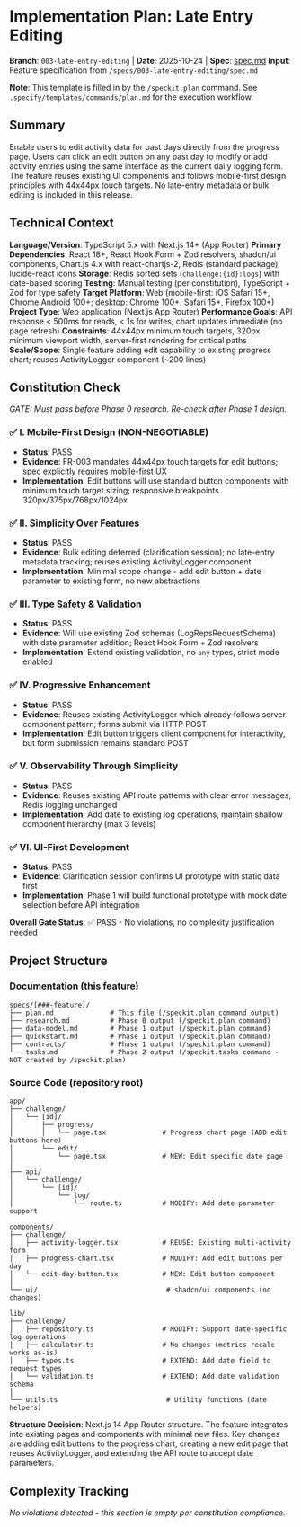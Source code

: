 # Implementation Plan: Late Entry Editing

**Branch**: `003-late-entry-editing` | **Date**: 2025-10-24 | **Spec**: [spec.md](./spec.md)
**Input**: Feature specification from `/specs/003-late-entry-editing/spec.md`

**Note**: This template is filled in by the `/speckit.plan` command. See `.specify/templates/commands/plan.md` for the execution workflow.

## Summary

Enable users to edit activity data for past days directly from the progress page. Users can click an edit button on any past day to modify or add activity entries using the same interface as the current daily logging form. The feature reuses existing UI components and follows mobile-first design principles with 44x44px touch targets. No late-entry metadata or bulk editing is included in this release.

## Technical Context

**Language/Version**: TypeScript 5.x with Next.js 14+ (App Router)
**Primary Dependencies**: React 18+, React Hook Form + Zod resolvers, shadcn/ui components, Chart.js 4.x with react-chartjs-2, Redis (standard package), lucide-react icons
**Storage**: Redis sorted sets (`challenge:{id}:logs`) with date-based scoring
**Testing**: Manual testing (per constitution), TypeScript + Zod for type safety
**Target Platform**: Web (mobile-first: iOS Safari 15+, Chrome Android 100+; desktop: Chrome 100+, Safari 15+, Firefox 100+)
**Project Type**: Web application (Next.js App Router)
**Performance Goals**: API response < 500ms for reads, < 1s for writes; chart updates immediate (no page refresh)
**Constraints**: 44x44px minimum touch targets, 320px minimum viewport width, server-first rendering for critical paths
**Scale/Scope**: Single feature adding edit capability to existing progress chart; reuses ActivityLogger component (~200 lines)

## Constitution Check

*GATE: Must pass before Phase 0 research. Re-check after Phase 1 design.*

### ✅ I. Mobile-First Design (NON-NEGOTIABLE)
- **Status**: PASS
- **Evidence**: FR-003 mandates 44x44px touch targets for edit buttons; spec explicitly requires mobile-first UX
- **Implementation**: Edit buttons will use standard button components with minimum touch target sizing; responsive breakpoints 320px/375px/768px/1024px

### ✅ II. Simplicity Over Features
- **Status**: PASS
- **Evidence**: Bulk editing deferred (clarification session); no late-entry metadata tracking; reuses existing ActivityLogger component
- **Implementation**: Minimal scope change - add edit button + date parameter to existing form, no new abstractions

### ✅ III. Type Safety & Validation
- **Status**: PASS
- **Evidence**: Will use existing Zod schemas (LogRepsRequestSchema) with date parameter addition; React Hook Form + Zod resolvers
- **Implementation**: Extend existing validation, no `any` types, strict mode enabled

### ✅ IV. Progressive Enhancement
- **Status**: PASS
- **Evidence**: Reuses existing ActivityLogger which already follows server component pattern; forms submit via HTTP POST
- **Implementation**: Edit button triggers client component for interactivity, but form submission remains standard POST

### ✅ V. Observability Through Simplicity
- **Status**: PASS
- **Evidence**: Reuses existing API route patterns with clear error messages; Redis logging unchanged
- **Implementation**: Add date to existing log operations, maintain shallow component hierarchy (max 3 levels)

### ✅ VI. UI-First Development
- **Status**: PASS
- **Evidence**: Clarification session confirms UI prototype with static data first
- **Implementation**: Phase 1 will build functional prototype with mock date selection before API integration

**Overall Gate Status**: ✅ PASS - No violations, no complexity justification needed

## Project Structure

### Documentation (this feature)

```
specs/[###-feature]/
├── plan.md              # This file (/speckit.plan command output)
├── research.md          # Phase 0 output (/speckit.plan command)
├── data-model.md        # Phase 1 output (/speckit.plan command)
├── quickstart.md        # Phase 1 output (/speckit.plan command)
├── contracts/           # Phase 1 output (/speckit.plan command)
└── tasks.md             # Phase 2 output (/speckit.tasks command - NOT created by /speckit.plan)
```

### Source Code (repository root)

```
app/
├── challenge/
│   └── [id]/
│       ├── progress/
│       │   └── page.tsx              # Progress chart page (ADD edit buttons here)
│       └── edit/
│           └── page.tsx              # NEW: Edit specific date page
│
├── api/
│   └── challenge/
│       └── [id]/
│           └── log/
│               └── route.ts          # MODIFY: Add date parameter support

components/
├── challenge/
│   ├── activity-logger.tsx           # REUSE: Existing multi-activity form
│   ├── progress-chart.tsx            # MODIFY: Add edit buttons per day
│   └── edit-day-button.tsx           # NEW: Edit button component
│
└── ui/                                # shadcn/ui components (no changes)

lib/
├── challenge/
│   ├── repository.ts                 # MODIFY: Support date-specific log operations
│   ├── calculator.ts                 # No changes (metrics recalc works as-is)
│   ├── types.ts                      # EXTEND: Add date field to request types
│   └── validation.ts                 # EXTEND: Add date validation schema
│
└── utils.ts                           # Utility functions (date helpers)
```

**Structure Decision**: Next.js 14 App Router structure. The feature integrates into existing pages and components with minimal new files. Key changes are adding edit buttons to the progress chart, creating a new edit page that reuses ActivityLogger, and extending the API route to accept date parameters.

## Complexity Tracking

*No violations detected - this section is empty per constitution compliance.*

